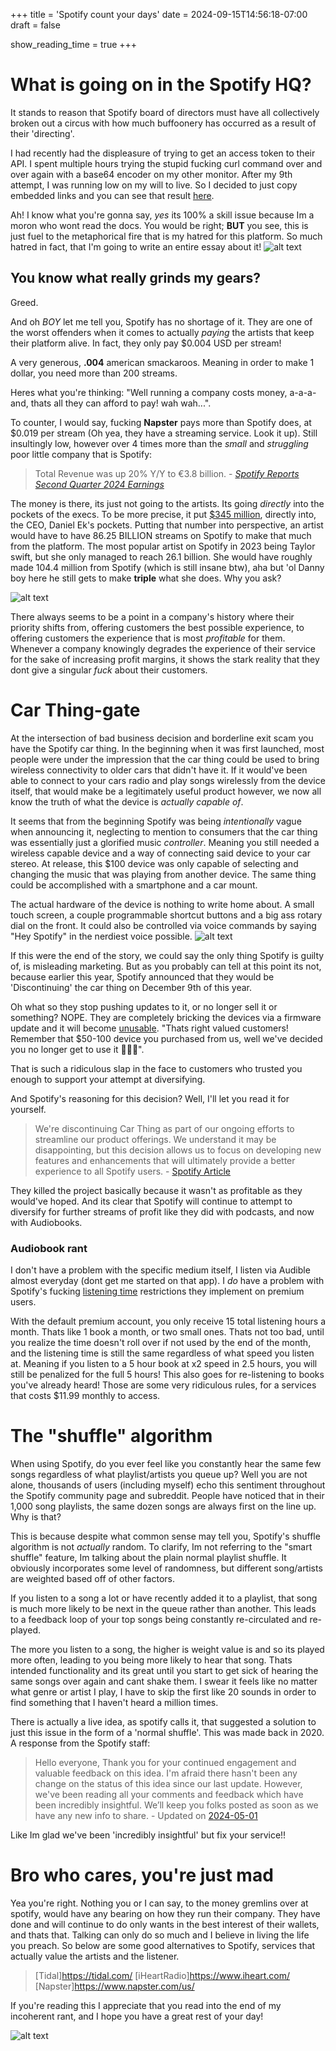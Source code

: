 +++
title = 'Spotify count your days'
date = 2024-09-15T14:56:18-07:00
draft = false

show_reading_time = true
+++

# What is going on in the Spotify HQ?

It stands to reason that Spotify board of directors must have all collectively broken out a circus with how much buffoonery has occurred as a result of their 'directing'. 

I had recently had the displeasure of trying to get an access token to their API. I spent multiple hours trying the stupid fucking curl command over and over again with a base64 encoder on my other monitor. After my 9th attempt, I was running low on my will to live. So I decided to just copy embedded links and you can see that result [here](/music).

Ah! I know what you're gonna say, *yes* its 100% a skill issue because Im a moron who wont read the docs. You would be right; **BUT** you see, this is just fuel to the metaphorical fire that is my hatred for this platform. So much hatred in fact, that I'm going to write an entire essay about it! ![alt text](https://i.kym-cdn.com/photos/images/newsfeed/001/096/564/2f7.jpg)






## You know what really grinds my gears?

Greed.

And oh *BOY* let me tell you, Spotify has no shortage of it. They are one of the worst offenders when it comes to actually *paying* the artists that keep their platform alive. In fact, they only pay $0.004 USD per stream!

A very generous, **.004** american smackaroos. Meaning in order to make 1 dollar, you need more than 200 streams. 

Heres what you're thinking: "Well running a company costs money, a-a-a-and, thats all they can afford to pay! wah wah...". 

To counter, I would say, fucking **Napster** pays more than Spotify does, at $0.019 per stream (Oh yea, they have a streaming service. Look it up). Still insultingly low, however over 4 times more than the *small* and *struggling* poor little company that is Spotify:

>Total Revenue was up 20% Y/Y to €3.8 billion. - [*Spotify Reports Second Quarter 2024 Earnings*](https://newsroom.spotify.com/2024-07-23/spotify-reports-second-quarter-2024-earnings/) 

The money is there, its just not going to the artists. Its going *directly* into the pockets of the execs. To be more precise, it put [$345 million](https://musictech.com/news/industry/daniel-ek-made-more-money-spotify-in-2024-than-any-artist/), directly into, the CEO, Daniel Ek's pockets. Putting that number into perspective, an artist would have to have 86.25 BILLION streams on Spotify to make that much from the platform. The most popular artist on Spotify in 2023 being Taylor swift, but she only managed to reach 26.1 billion. She would have roughly made 104.4 million from Spotify (which is still insane btw), aha but 'ol Danny boy here he still gets to make **triple** what she does. Why you ask?

![alt text](https://external-content.duckduckgo.com/iu/?u=https%3A%2F%2Fmedia4.giphy.com%2Fmedia%2FMFsqcBSoOKPbjtmvWz%2Fgiphy.gif&f=1&nofb=1&ipt=3f4747de08bc7a92b7bef56e408b845597a010560d497e807a304eeec97bc148&ipo=images) 

There always seems to be a point in a company's history where their priority shifts from, offering customers the best possible experience, to offering customers the experience that is most *profitable* for them. Whenever a company knowingly degrades the experience of their service for the sake of increasing profit margins, it shows the stark reality that they dont give a singular *fuck* about their customers. 


# Car Thing-gate

At the intersection of bad business decision and borderline exit scam you have the Spotify car thing. In the beginning when it was first launched, most people were under the impression that the car thing could be used to bring wireless connectivity to older cars that didn't have it. If it would've been able to connect to your cars radio and play songs wirelessly  from the device itself, that would make be a legitimately useful product however, we now all know the truth of what the device is *actually capable of*. 

It seems that from the beginning Spotify was being *intentionally* vague when announcing it, neglecting to mention to consumers that the car thing was essentially just a glorified music *controller*. Meaning you still needed a wireless capable device and a way of connecting said device to your car stereo. At release, this $100 device was only  capable of selecting and changing the music that was playing from another device. The same thing could be accomplished with a smartphone and a car mount. 

The actual hardware of the device is nothing to write home about. A small touch screen, a couple programmable shortcut buttons and a big ass rotary dial on the front. It could also be controlled via voice commands by saying "Hey Spotify" in the nerdiest voice possible.  ![alt text](https://s.yimg.com/ny/api/res/1.2/WJK8QK5NcmbQpHvF3iLmvQ--/YXBwaWQ9aGlnaGxhbmRlcjt3PTk2MDtjZj13ZWJw/https://s.yimg.com/os/creatr-uploaded-images/2021-04/09f66b90-9c16-11eb-8bfd-ac16faa96e5e)

If this were the end of the story, we could say the only thing Spotify is guilty of, is misleading marketing. But as you probably can tell at this point its not, because earlier this year, Spotify announced that they would be 'Discontinuing' the car thing on December 9th of this year. 

Oh what so they stop pushing updates to it, or no longer sell it or something? NOPE. They are completely bricking the devices via a firmware update and it will become [unusable](https://support.spotify.com/us/article/car-thing-discontinued/). "Thats right valued customers! Remember that $50-100 device you purchased from us, well we've decided you no longer get to use it 🤗🤗🤗". 

That is such a ridiculous slap in the face to customers who trusted you enough to support your attempt at diversifying. 

And Spotify's reasoning for this decision? Well, I'll let you read it for yourself.
>We're discontinuing Car Thing as part of our ongoing efforts to streamline our product offerings. We understand it may be disappointing, but this decision allows us to focus on developing new features and enhancements that will ultimately provide a better experience to all Spotify users. - [Spotify Article](https://support.spotify.com/us/article/car-thing-discontinued/)


They killed the project basically because it wasn't as profitable as they would've hoped. And its clear that Spotify will continue to attempt to diversify for further streams of profit like they did with podcasts, and now with Audiobooks.


### Audiobook rant
I don't have a problem with the specific medium itself, I listen via Audible almost everyday (dont get me started on that app). I *do* have a problem with Spotify's fucking [listening time](https://support.spotify.com/us/article/audiobooks-premium-plans/) restrictions they implement on premium users. 

With the default premium account, you only receive 15 total listening hours a month. Thats like 1 book a month, or two small ones. Thats not too bad, until you realize the time doesn't roll over if not used by the end of the month, and the listening time is still the same regardless of what speed you listen at. Meaning if you listen to a 5 hour book at x2 speed in 2.5 hours, you will still be penalized for the full 5 hours! This also goes for re-listening to books you've already heard! Those are some very ridiculous rules, for a services that costs $11.99 monthly to access.


# The "shuffle" algorithm

When using Spotify, do you ever feel like you constantly hear the same few songs regardless of what playlist/artists you queue up? Well you are not alone, thousands of users (including myself) echo this sentiment throughout the Spotify community page and subreddit. People have noticed that in their 1,000 song playlists, the same dozen songs are always first on the line up. Why is that?

This is because despite what common sense may tell you, Spotify's shuffle algorithm is not *actually* random. To clarify, Im not referring to the "smart shuffle" feature, Im talking about the plain normal playlist shuffle. It obviously incorporates some level of randomness, but different song/artists are weighted based off of other factors. 

If you listen to a song a lot or have recently added it to a playlist, that song is much more likely to be next in the queue rather than another. This leads to a feedback loop of your top songs being constantly re-circulated and re-played. 

The more you listen to a song, the higher is weight value is and so its played more often, leading to you being more likely to hear that song. Thats intended functionality and its great until you start to get sick of hearing the same songs over again and cant shake them. I swear it feels like no matter what genre or artist I play, I have to skip the first like 20 sounds in order to find something that I haven't heard a million times.

There is actually a live idea, as spotify calls it, that suggested a solution to just this issue in the form of a 'normal shuffle'. This was made back in 2020. A response from the Spotify staff:

>Hello everyone, Thank you for your continued engagement and valuable feedback on this idea. I'm afraid there hasn't been any change on the status of this idea since our last update. However, we've been reading all your comments and feedback which have been incredibly insightful. We’ll keep you folks posted as soon as we have any new info to share. - Updated on [2024-05-01](https://community.spotify.com/t5/Live-Ideas/All-Platforms-Option-to-have-a-true-shuffle/idi-p/4880594)

Like Im glad we've been 'incredibly insightful' but fix your service!! 

# Bro who cares, you're just mad

Yea you're right. Nothing you or I can say, to the money gremlins over at spotify, would have any bearing on how they run their company. They have done and will continue to do only wants in the best interest of their wallets, and thats that. Talking can only do so much and I believe in living the life you preach. So below are some good alternatives to Spotify, services that actually value the artists and the listener. 
>[Tidal]https://tidal.com/
>[iHeartRadio]https://www.iheart.com/
>[Napster]https://www.napster.com/us/

If you're reading this I appreciate that you read into the end of my incoherent rant, and I hope you have a great rest of your day!


![alt text](https://external-content.duckduckgo.com/iu/?u=https%3A%2F%2Fmedia.tenor.com%2FLdpl4Z0UbUkAAAAC%2Fbye-bye-cat.gif&f=1&nofb=1&ipt=d6d5b3b750adae44a1414d8742cc10bacad748b1e5705d3fff8f918105872742&ipo=images)